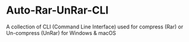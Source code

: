 # Auto-Rar-UnRar-CLI
A collection of CLI (Command Line Interface) used for compress (Rar) or Un-compress (UnRar) for Windows &amp; macOS
